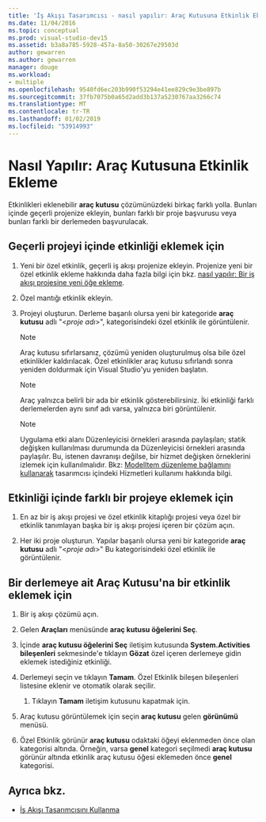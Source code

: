 ```yaml
---
title: 'İş Akışı Tasarımcısı - nasıl yapılır: Araç Kutusuna Etkinlik Ekleme'
ms.date: 11/04/2016
ms.topic: conceptual
ms.prod: visual-studio-dev15
ms.assetid: b3a8a785-5928-457a-8a50-30267e29503d
author: gewarren
ms.author: gewarren
manager: douge
ms.workload:
- multiple
ms.openlocfilehash: 9540fd6ec203b990f53294e41ee829c9e3be897b
ms.sourcegitcommit: 37fb7075b0a65d2add3b137a5230767aa3266c74
ms.translationtype: MT
ms.contentlocale: tr-TR
ms.lasthandoff: 01/02/2019
ms.locfileid: "53914993"
---
```

# <a name="how-to-add-activities-to-the-toolbox"></a>Nasıl Yapılır: Araç Kutusuna Etkinlik Ekleme

Etkinlikleri eklenebilir **araç kutusu** çözümünüzdeki birkaç farklı yolla. Bunları içinde geçerli projenize ekleyin, bunları farklı bir proje başvurusu veya bunları farklı bir derlemeden başvurulacak.

## <a name="to-add-an-activity-from-within-your-current-project"></a>Geçerli projeyi içinde etkinliği eklemek için

1.  Yeni bir özel etkinlik, geçerli iş akışı projenize ekleyin. Projenize yeni bir özel etkinlik ekleme hakkında daha fazla bilgi için bkz. [nasıl yapılır: Bir iş akışı projesine yeni öğe ekleme](../workflow-designer/how-to-add-a-new-item-to-a-workflow-project.md).

2.  Özel mantığı etkinlik ekleyin.

3.  Projeyi oluşturun. Derleme başarılı olursa yeni bir kategoride **araç kutusu** adlı "\<*proje adı*>", kategorisindeki özel etkinlik ile görüntülenir.

    > [!NOTE]
    > Araç kutusu sıfırlarsanız, çözümü yeniden oluşturulmuş olsa bile özel etkinlikler kaldırılacak. Özel etkinlikler araç kutusu sıfırlandı sonra yeniden doldurmak için Visual Studio'yu yeniden başlatın.

    > [!NOTE]
    > Araç yalnızca belirli bir ada bir etkinlik gösterebilirsiniz. İki etkinliği farklı derlemelerden aynı sınıf adı varsa, yalnızca biri görüntülenir.

    > [!NOTE]
    > Uygulama etki alanı Düzenleyicisi örnekleri arasında paylaşılan; statik değişken kullanılması durumunda da Düzenleyicisi örnekleri arasında paylaşılır. Bu, istenen davranışı değilse, bir hizmet değişken örneklerini izlemek için kullanılmalıdır. Bkz: [ModelItem düzenleme bağlamını kullanarak](/dotnet/framework/windows-workflow-foundation/using-the-modelitem-editing-context) tasarımcısı içindeki Hizmetleri kullanımı hakkında bilgi.

## <a name="to-add-an-activity-from-within-a-different-project"></a>Etkinliği içinde farklı bir projeye eklemek için

1.  En az bir iş akışı projesi ve özel etkinlik kitaplığı projesi veya özel bir etkinlik tanımlayan başka bir iş akışı projesi içeren bir çözüm açın.

2.  Her iki proje oluşturun. Yapılar başarılı olursa yeni bir kategoride **araç kutusu** adlı "\<*proje adı*>" Bu kategorisindeki özel etkinlik ile görüntülenir.

## <a name="to-add-an-activity-to-the-toolbox-from-an-assembly"></a>Bir derlemeye ait Araç Kutusu'na bir etkinlik eklemek için

1.  Bir iş akışı çözümü açın.

2.  Gelen **Araçları** menüsünde **araç kutusu öğelerini Seç**.

3.  İçinde **araç kutusu öğelerini Seç** iletişim kutusunda **System.Activities bileşenleri** sekmesinde'e tıklayın **Gözat** özel içeren derlemeye gidin eklemek istediğiniz etkinliği.

4.  Derlemeyi seçin ve tıklayın **Tamam**. Özel Etkinlik bileşen bileşenleri listesine eklenir ve otomatik olarak seçilir.

    1.  Tıklayın **Tamam** iletişim kutusunu kapatmak için.

5.  Araç kutusu görüntülemek için seçin **araç kutusu** gelen **görünümü** menüsü.

6.  Özel Etkinlik görünür **araç kutusu** odaktaki öğeyi eklenmeden önce olan kategorisi altında. Örneğin, varsa **genel** kategori seçilmedi **araç kutusu** görünür altında etkinlik araç kutusu öğesi eklemeden önce **genel** kategorisi.

## <a name="see-also"></a>Ayrıca bkz.

- [İş Akışı Tasarımcısını Kullanma](developing-applications-with-the-workflow-designer.md)